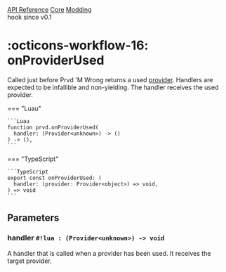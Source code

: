 <div class="pmwdoc-reference-breadcrumbs">
<a href="../../../">API Reference</a>
<a href="../../">Core</a>
<a href="../">Modding</a>
</div>

<div class="pmwdoc-reference-tags">
<span class="pmwdoc-reference-highlight">hook</span>
<span class="pmwdoc-reference-since">since v0.1</span>
</div>

# :octicons-workflow-16: onProviderUsed

Called just before Prvd 'M Wrong returns a used
[provider](../types/provider.md). Handlers are expected to be infallible and
non-yielding. The handler receives the used provider.

=== "Luau"

    ```Luau
    function prvd.onProviderUsed(
      handler: (Provider<unknown>) -> ()
    ) -> (),
    ```

=== "TypeScript"

    ```TypeScript
    export const onProviderUsed: (
      handler: (provider: Provider<object>) => void,
    ) => void
    ```

## Parameters

### handler `#!lua : (Provider<unknown>) -> void`

A handler that is called when a provider has been used. It receives the target
provider.
